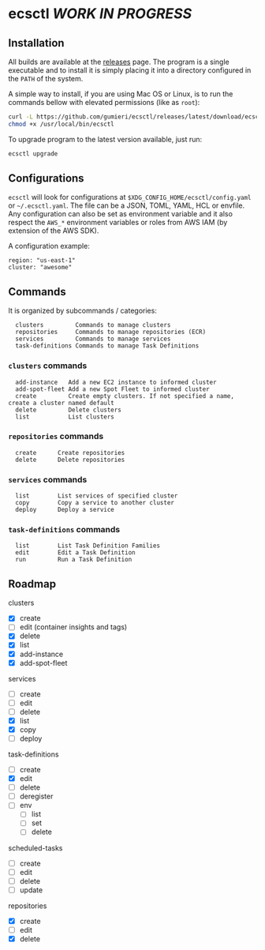 # ecsctl *WORK IN PROGRESS*

## Installation

All builds are available at the [releases](https://github.com/gumieri/ecsctl/releases) page. The program is a single executable and to install it is simply placing it into a directory configured in the `PATH` of the system.

A simple way to install, if you are using Mac OS or Linux, is to run the commands bellow with elevated permissions (like as `root`):
```bash
curl -L https://github.com/gumieri/ecsctl/releases/latest/download/ecsctl-`uname -s`-`uname -m` -o /usr/local/bin/ecsctl
chmod +x /usr/local/bin/ecsctl
```

To upgrade program to the latest version available, just run:
```bash
ecsctl upgrade
```

## Configurations
`ecsctl` will look for configurations at `$XDG_CONFIG_HOME/ecsctl/config.yaml` or `~/.ecsctl.yaml`.
The file can be a JSON, TOML, YAML, HCL or envfile. Any configuration can also be set as environment variable and it also respect the `AWS_*` environment variables or roles from AWS IAM (by extension of the AWS SDK).

A configuration example:
```
region: "us-east-1"
cluster: "awesome"
```

## Commands

It is organized by subcommands / categories:
```
  clusters         Commands to manage clusters
  repositories     Commands to manage repositories (ECR)
  services         Commands to manage services
  task-definitions Commands to manage Task Definitions
```

### `clusters` commands
```
  add-instance   Add a new EC2 instance to informed cluster
  add-spot-fleet Add a new Spot Fleet to informed cluster
  create         Create empty clusters. If not specified a name, create a cluster named default
  delete         Delete clusters
  list           List clusters
```

### `repositories` commands
```
  create      Create repositories
  delete      Delete repositories
```

### `services` commands
```
  list        List services of specified cluster
  copy        Copy a service to another cluster
  deploy      Deploy a service
```

### `task-definitions` commands
```
  list        List Task Definition Families
  edit        Edit a Task Definition
  run         Run a Task Definition
```

## Roadmap

clusters
  - [x] create
  - [ ] edit (container insights and tags)
  - [x] delete
  - [x] list
  - [x] add-instance
  - [x] add-spot-fleet

services
  - [ ] create
  - [ ] edit
  - [ ] delete
  - [x] list
  - [x] copy
  - [ ] deploy

task-definitions
  - [ ] create
  - [x] edit
  - [ ] delete
  - [ ] deregister
  - [ ] env
    - [ ] list
    - [ ] set
    - [ ] delete

scheduled-tasks
  - [ ] create
  - [ ] edit
  - [ ] delete
  - [ ] update

repositories
  - [x] create
  - [ ] edit
  - [x] delete
